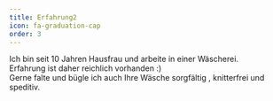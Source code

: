 ```yaml
---
title: Erfahrung2
icon: fa-graduation-cap
order: 3
---
```


Ich bin seit 10 Jahren Hausfrau und arbeite in einer Wäscherei.  
Erfahrung ist daher reichlich vorhanden :)  
Gerne falte und bügle ich auch Ihre Wäsche sorgfältig , knitterfrei und speditiv.
